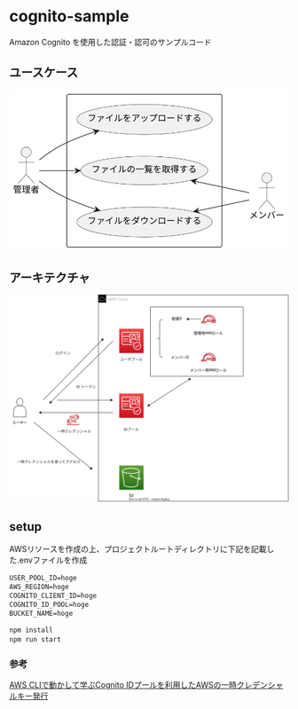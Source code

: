 # cognito-sample

Amazon Cognito を使用した認証・認可のサンプルコード  
## ユースケース
![ユースケース図](./usecase.svg)
## アーキテクチャ
![アーキテクチャ](./architecture.svg)



## setup
AWSリソースを作成の上、プロジェクトルートディレクトリに下記を記載した.envファイルを作成
``` :.env
USER_POOL_ID=hoge
AWS_REGION=hoge
COGNITO_CLIENT_ID=hoge
COGNITO_ID_POOL=hoge
BUCKET_NAME=hoge
```

``` bash
npm install
npm run start
```


### 参考
[AWS CLIで動かして学ぶCognito IDプールを利用したAWSの一時クレデンシャルキー発行](https://dev.classmethod.jp/articles/get-aws-temporary-security-credentials-with-cognito-id-pool-by-aws-cli/#toc-13)